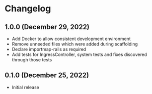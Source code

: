 # Changelog

## 1.0.0 (December 29, 2022)
* Add Docker to allow consistent development environment
* Remove unneeded files which were added during scaffolding
* Declare importmap-rails as required
* Add tests for IngressController, system tests and fixes discovered through those tests

## 0.1.0 (December 25, 2022)
* Initial release
